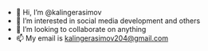 - 👋 Hi, I’m @kalingerasimov
- 👀 I’m interested in social media development and others
- 💞️ I’m looking to collaborate on anything 
- 📫 My email is kalingerasimov204@gmail.com

<!---
kalingerasimov/kalingerasimov is a ✨ special ✨ repository because its `README.md` (this file) appears on your GitHub profile.
You can click the Preview link to take a look at your changes.
--->
